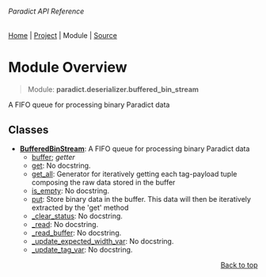 ###### Paradict API Reference
[Home](/docs/api/README.md) | [Project](/README.md) | Module | [Source](/src/paradict/deserializer/buffered_bin_stream.py)

# Module Overview
> Module: **paradict.deserializer.buffered\_bin\_stream**

A FIFO queue for processing binary Paradict data

## Classes
- [**BufferedBinStream**](/docs/api/modules/paradict/deserializer/buffered_bin_stream/class-BufferedBinStream.md): A FIFO queue for processing binary Paradict data
    - [buffer](/docs/api/modules/paradict/deserializer/buffered_bin_stream/class-BufferedBinStream.md#properties-table); _getter_
    - [get](/docs/api/modules/paradict/deserializer/buffered_bin_stream/class-BufferedBinStream.md#get): No docstring.
    - [get\_all](/docs/api/modules/paradict/deserializer/buffered_bin_stream/class-BufferedBinStream.md#get_all): Generator for iteratively getting each tag-payload tuple composing the raw data stored in the buffer
    - [is\_empty](/docs/api/modules/paradict/deserializer/buffered_bin_stream/class-BufferedBinStream.md#is_empty): No docstring.
    - [put](/docs/api/modules/paradict/deserializer/buffered_bin_stream/class-BufferedBinStream.md#put): Store binary data in the buffer. This data will then be iteratively extracted by the 'get' method
    - [\_clear\_status](/docs/api/modules/paradict/deserializer/buffered_bin_stream/class-BufferedBinStream.md#_clear_status): No docstring.
    - [\_read](/docs/api/modules/paradict/deserializer/buffered_bin_stream/class-BufferedBinStream.md#_read): No docstring.
    - [\_read\_buffer](/docs/api/modules/paradict/deserializer/buffered_bin_stream/class-BufferedBinStream.md#_read_buffer): No docstring.
    - [\_update\_expected\_width\_var](/docs/api/modules/paradict/deserializer/buffered_bin_stream/class-BufferedBinStream.md#_update_expected_width_var): No docstring.
    - [\_update\_tag\_var](/docs/api/modules/paradict/deserializer/buffered_bin_stream/class-BufferedBinStream.md#_update_tag_var): No docstring.

<p align="right"><a href="#paradict-api-reference">Back to top</a></p>
